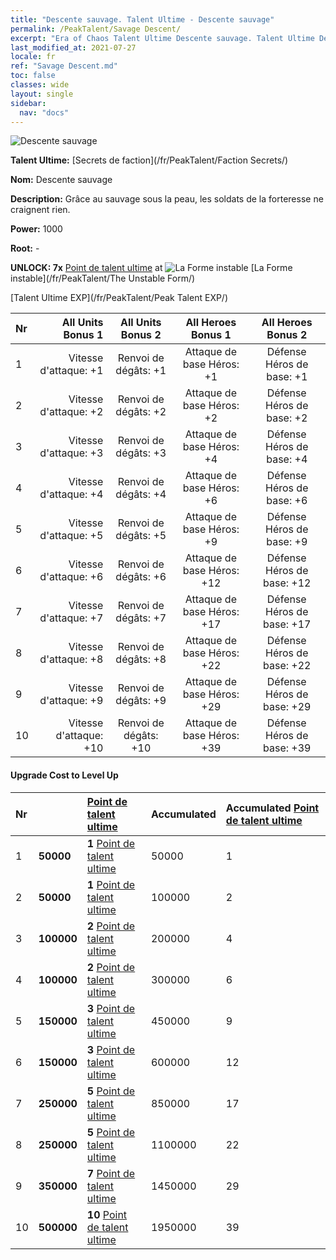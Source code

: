 ```yaml
---
title: "Descente sauvage. Talent Ultime - Descente sauvage"
permalink: /PeakTalent/Savage Descent/
excerpt: "Era of Chaos Talent Ultime Descente sauvage. Talent Ultime Descente sauvage. Descente sauvage"
last_modified_at: 2021-07-27
locale: fr
ref: "Savage Descent.md"
toc: false
classes: wide
layout: single
sidebar:
  nav: "docs"
---
```


  ![Descente sauvage](/images/pt/talent_3003.png)

  **Talent Ultime:** [Secrets de faction](/fr/PeakTalent/Faction Secrets/)

  **Nom:** Descente sauvage

  **Description:** Grâce au sauvage sous la peau, les soldats de la forteresse ne craignent rien.

  **Power:** 1000

  **Root:** -

  **UNLOCK: 7x** [Point de talent ultime](/ItemsFR/con_934/) at ![La Forme instable](/images/pt/talent_3002.png) [La Forme instable](/fr/PeakTalent/The Unstable Form/)

  [Talent Ultime EXP](/fr/PeakTalent/Peak Talent EXP/)

  | Nr | All Units Bonus 1 | All Units Bonus 2 | All Heroes Bonus 1 | All Heroes Bonus 2 |
  |:---|--------------:|:-------------:|:-------------:|:-------------:|
  | 1 | Vitesse d'attaque: +1 | Renvoi de dégâts: +1 | Attaque de base Héros: +1 | Défense Héros de base: +1 |
  | 2 | Vitesse d'attaque: +2 | Renvoi de dégâts: +2 | Attaque de base Héros: +2 | Défense Héros de base: +2 |
  | 3 | Vitesse d'attaque: +3 | Renvoi de dégâts: +3 | Attaque de base Héros: +4 | Défense Héros de base: +4 |
  | 4 | Vitesse d'attaque: +4 | Renvoi de dégâts: +4 | Attaque de base Héros: +6 | Défense Héros de base: +6 |
  | 5 | Vitesse d'attaque: +5 | Renvoi de dégâts: +5 | Attaque de base Héros: +9 | Défense Héros de base: +9 |
  | 6 | Vitesse d'attaque: +6 | Renvoi de dégâts: +6 | Attaque de base Héros: +12 | Défense Héros de base: +12 |
  | 7 | Vitesse d'attaque: +7 | Renvoi de dégâts: +7 | Attaque de base Héros: +17 | Défense Héros de base: +17 |
  | 8 | Vitesse d'attaque: +8 | Renvoi de dégâts: +8 | Attaque de base Héros: +22 | Défense Héros de base: +22 |
  | 9 | Vitesse d'attaque: +9 | Renvoi de dégâts: +9 | Attaque de base Héros: +29 | Défense Héros de base: +29 |
  | 10 | Vitesse d'attaque: +10 | Renvoi de dégâts: +10 | Attaque de base Héros: +39 | Défense Héros de base: +39 |


#### Upgrade Cost to Level Up

  | Nr | <i class="fas fa-coins"/> | [Point de talent ultime](/ItemsFR/con_934/) | Accumulated <i class="fas fa-coins"/> | Accumulated [Point de talent ultime](/ItemsFR/con_934/) |
  |:---|:--------------|:-------------|:-------------|:-------------|
  | 1 | **50000** | **1** [Point de talent ultime](/ItemsFR/con_934/) | 50000 | 1 |
  | 2 | **50000** | **1** [Point de talent ultime](/ItemsFR/con_934/) | 100000 | 2 |
  | 3 | **100000** | **2** [Point de talent ultime](/ItemsFR/con_934/) | 200000 | 4 |
  | 4 | **100000** | **2** [Point de talent ultime](/ItemsFR/con_934/) | 300000 | 6 |
  | 5 | **150000** | **3** [Point de talent ultime](/ItemsFR/con_934/) | 450000 | 9 |
  | 6 | **150000** | **3** [Point de talent ultime](/ItemsFR/con_934/) | 600000 | 12 |
  | 7 | **250000** | **5** [Point de talent ultime](/ItemsFR/con_934/) | 850000 | 17 |
  | 8 | **250000** | **5** [Point de talent ultime](/ItemsFR/con_934/) | 1100000 | 22 |
  | 9 | **350000** | **7** [Point de talent ultime](/ItemsFR/con_934/) | 1450000 | 29 |
  | 10 | **500000** | **10** [Point de talent ultime](/ItemsFR/con_934/) | 1950000 | 39 |
